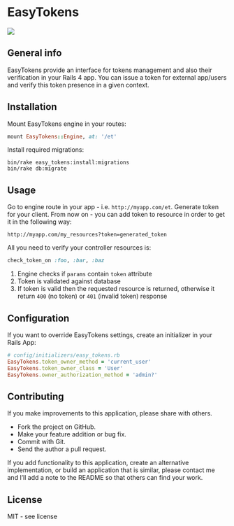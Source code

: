 # EasyTokens
[![](https://img.shields.io/gem/v/easy_tokens.svg)](http://rubygems.org/gems/easy_tokens)

## General info

EasyTokens provide an interface for tokens management and also their verification in your Rails 4 app. You can issue a token for external app/users and verify this token presence in a given context.

## Installation

Mount EasyTokens engine in your routes:

```ruby
mount EasyTokens::Engine, at: '/et'
```

Install required migrations:

```shell
bin/rake easy_tokens:install:migrations
bin/rake db:migrate
```

## Usage

Go to engine route in your app - i.e. `http://myapp.com/et`.
Generate token for your client. From now on - you can add token to resource in
order to get it in the following way:

```
http://myapp.com/my_resources?token=generated_token
```

All you need to verify your controller resources is:

```ruby
check_token_on :foo, :bar, :baz
```

1. Engine checks if `params` contain `token` attribute
1. Token is validated against database
1. If token is valid then the requested resource is returned, otherwise it
   return `400` (no token) or `401` (invalid token) response

## Configuration

If you want to override EasyTokens settings, create an initializer in your Rails App:

```ruby
# config/initializers/easy_tokens.rb
EasyTokens.token_owner_method = 'current_user'
EasyTokens.token_owner_class = 'User'
EasyTokens.owner_authorization_method = 'admin?'
```

## Contributing

If you make improvements to this application, please share with others.

* Fork the project on GitHub.
* Make your feature addition or bug fix.
* Commit with Git.
* Send the author a pull request.

If you add functionality to this application, create an alternative
implementation, or build an application that is similar, please contact
me and I’ll add a note to the README so that others can find your work.

## License

MIT - see license
